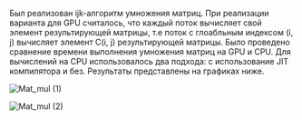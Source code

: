 Был реализован ijk-алгоритм умножения матриц. При реализации варианта для GPU считалось, что каждый поток вычисляет свой элемент результирующей матрицы, т.е поток с глоабльным индексом (i, j) вычисляет элемент C(i, j) результирующей матрицы. Было проведено сравнение времени выполнения умножения матриц на GPU и CPU. Для вычислений на CPU использовалось два подхода: с использование JIT компилятора и без. Результаты представлены на графиках ниже.

![Mat_mul (1)](https://github.com/user-attachments/assets/a19af420-ef06-426b-994c-657c2adec2b8)


![Mat_mul (2)](https://github.com/user-attachments/assets/2f06748d-d729-421d-a245-239af6230414)
